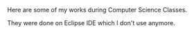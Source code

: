 <p>Here are some of my works during Computer Science Classes.</p>
They were done on Eclipse IDE which I don't use anymore.
